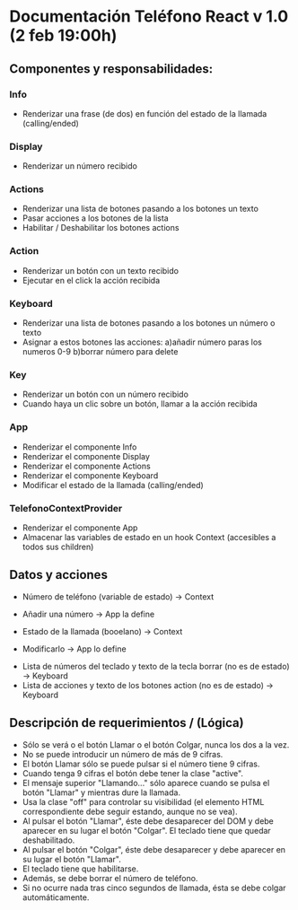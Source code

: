 # Documentación Teléfono React v 1.0 (2 feb 19:00h)

## Componentes y responsabilidades:

### Info

- Renderizar una frase (de dos) en función del estado de la llamada (calling/ended)

### Display

- Renderizar un número recibido

### Actions

- Renderizar una lista de botones pasando a los botones un texto
- Pasar acciones a los botones de la lista
- Habilitar / Deshabilitar los botones actions

### Action

- Renderizar un botón con un texto recibido
- Ejecutar en el click la acción recibida

### Keyboard

- Renderizar una lista de botones pasando a los botones un número o texto
- Asignar a estos botones las acciones: a)añadir número paras los numeros 0-9 b)borrar número para delete

### Key

- Renderizar un botón con un número recibido
- Cuando haya un clic sobre un botón, llamar a la acción recibida

### App

- Renderizar el componente Info
- Renderizar el componente Display
- Renderizar el componente Actions
- Renderizar el componente Keyboard
- Modificar el estado de la llamada (calling/ended)

### TelefonoContextProvider

- Renderizar el componente App
- Almacenar las variables de estado en un hook Context (accesibles a todos sus children)

## Datos y acciones

- Número de teléfono (variable de estado) -> Context
* Añadir una número -> App la define
- Estado de la llamada (booelano) -> Context
* Modificarlo -> App lo define
- Lista de números del teclado y texto de la tecla borrar (no es de estado) -> Keyboard
- Lista de acciones y texto de los botones action (no es de estado) -> Keyboard

## Descripción de requerimientos / (Lógica)

- Sólo se verá o el botón Llamar o el botón Colgar, nunca los dos a la vez.
- No se puede introducir un número de más de 9 cifras.
- El botón Llamar sólo se puede pulsar si el número tiene 9 cifras.
- Cuando tenga 9 cifras el botón debe tener la clase "active".
- El mensaje superior "Llamando..." sólo aparece cuando se pulsa el botón "Llamar" y mientras dure la llamada.
- Usa la clase "off" para controlar su visibilidad (el elemento HTML correspondiente debe seguir estando, aunque no se vea).
- Al pulsar el botón "Llamar", éste debe desaparecer del DOM y debe aparecer en su lugar el botón "Colgar". El teclado tiene que quedar deshabilitado.
- Al pulsar el botón "Colgar", éste debe desaparecer y debe aparecer en su lugar el botón "Llamar".
- El teclado tiene que habilitarse.
- Además, se debe borrar el número de teléfono.
- Si no ocurre nada tras cinco segundos de llamada, ésta se debe colgar automáticamente.
